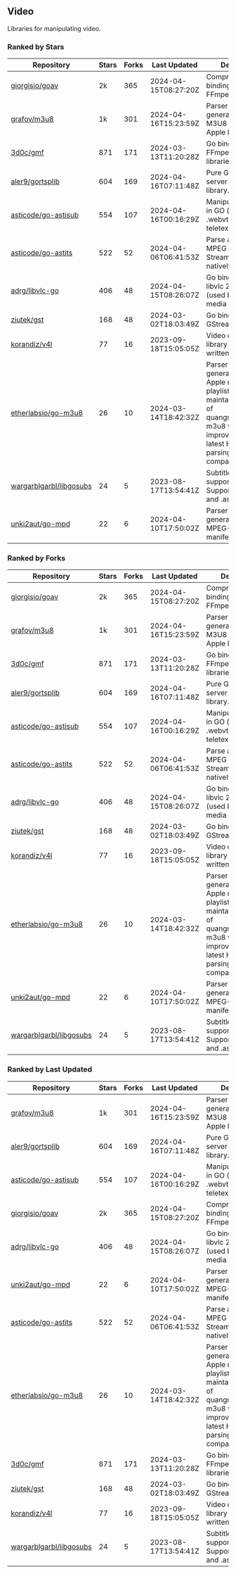 ## Video

Libraries for manipulating video.

### Ranked by Stars

| Repository | Stars | Forks | Last Updated | Description | 
|------------|-------|-------|--------------|-------------|
| [giorgisio/goav](https://github.com/giorgisio/goav) | 2k | 365 | 2024-04-15T08:27:20Z |  Comprehensive Go bindings for FFmpeg. |
| [grafov/m3u8](https://github.com/grafov/m3u8) | 1k | 301 | 2024-04-16T15:23:59Z |  Parser and generator library of M3U8 playlists for Apple HLS. |
| [3d0c/gmf](https://github.com/3d0c/gmf) | 871 | 171 | 2024-03-13T11:20:28Z |  Go bindings for FFmpeg av\* libraries. |
| [aler9/gortsplib](https://github.com/aler9/gortsplib) | 604 | 169 | 2024-04-16T07:11:48Z |  Pure Go RTSP server and client library. |
| [asticode/go-astisub](https://github.com/asticode/go-astisub) | 554 | 107 | 2024-04-16T00:16:29Z |  Manipulate subtitles in GO (.srt, .stl, .ttml, .webvtt, .ssa/.ass, teletext, .smi, etc.). |
| [asticode/go-astits](https://github.com/asticode/go-astits) | 522 | 52 | 2024-04-06T06:41:53Z |  Parse and demux MPEG Transport Streams (.ts) natively in GO. |
| [adrg/libvlc-go](https://github.com/adrg/libvlc-go) | 406 | 48 | 2024-04-15T08:26:07Z |  Go bindings for libvlc 2.X/3.X/4.X (used by the VLC media player). |
| [ziutek/gst](https://github.com/ziutek/gst) | 168 | 48 | 2024-03-02T18:03:49Z |  Go bindings for GStreamer. |
| [korandiz/v4l](https://github.com/korandiz/v4l) | 77 | 16 | 2023-09-18T15:05:05Z |  Video capture library for Linux, written in Go. |
| [etherlabsio/go-m3u8](https://github.com/etherlabsio/go-m3u8) | 26 | 10 | 2024-03-14T18:42:32Z |  Parser and generator library for Apple m3u8 playlists. Actively maintained version of quangngotan95/go-m3u8 with improvements and latest HLS playlist parsing compatibility. |
| [wargarblgarbl/libgosubs](https://github.com/wargarblgarbl/libgosubs) | 24 | 5 | 2023-08-17T13:54:41Z |  Subtitle format support for go. Supports .srt, .ttml, and .ass. |
| [unki2aut/go-mpd](https://github.com/unki2aut/go-mpd) | 22 | 6 | 2024-04-10T17:50:02Z |  Parser and generator library for MPEG-DASH manifest files. |

### Ranked by Forks

| Repository | Stars | Forks | Last Updated | Description | 
|------------|-------|-------|--------------|-------------|
| [giorgisio/goav](https://github.com/giorgisio/goav) | 2k | 365 | 2024-04-15T08:27:20Z |  Comprehensive Go bindings for FFmpeg. |
| [grafov/m3u8](https://github.com/grafov/m3u8) | 1k | 301 | 2024-04-16T15:23:59Z |  Parser and generator library of M3U8 playlists for Apple HLS. |
| [3d0c/gmf](https://github.com/3d0c/gmf) | 871 | 171 | 2024-03-13T11:20:28Z |  Go bindings for FFmpeg av\* libraries. |
| [aler9/gortsplib](https://github.com/aler9/gortsplib) | 604 | 169 | 2024-04-16T07:11:48Z |  Pure Go RTSP server and client library. |
| [asticode/go-astisub](https://github.com/asticode/go-astisub) | 554 | 107 | 2024-04-16T00:16:29Z |  Manipulate subtitles in GO (.srt, .stl, .ttml, .webvtt, .ssa/.ass, teletext, .smi, etc.). |
| [asticode/go-astits](https://github.com/asticode/go-astits) | 522 | 52 | 2024-04-06T06:41:53Z |  Parse and demux MPEG Transport Streams (.ts) natively in GO. |
| [adrg/libvlc-go](https://github.com/adrg/libvlc-go) | 406 | 48 | 2024-04-15T08:26:07Z |  Go bindings for libvlc 2.X/3.X/4.X (used by the VLC media player). |
| [ziutek/gst](https://github.com/ziutek/gst) | 168 | 48 | 2024-03-02T18:03:49Z |  Go bindings for GStreamer. |
| [korandiz/v4l](https://github.com/korandiz/v4l) | 77 | 16 | 2023-09-18T15:05:05Z |  Video capture library for Linux, written in Go. |
| [etherlabsio/go-m3u8](https://github.com/etherlabsio/go-m3u8) | 26 | 10 | 2024-03-14T18:42:32Z |  Parser and generator library for Apple m3u8 playlists. Actively maintained version of quangngotan95/go-m3u8 with improvements and latest HLS playlist parsing compatibility. |
| [unki2aut/go-mpd](https://github.com/unki2aut/go-mpd) | 22 | 6 | 2024-04-10T17:50:02Z |  Parser and generator library for MPEG-DASH manifest files. |
| [wargarblgarbl/libgosubs](https://github.com/wargarblgarbl/libgosubs) | 24 | 5 | 2023-08-17T13:54:41Z |  Subtitle format support for go. Supports .srt, .ttml, and .ass. |

### Ranked by Last Updated

| Repository | Stars | Forks | Last Updated | Description | 
|------------|-------|-------|--------------|-------------|
| [grafov/m3u8](https://github.com/grafov/m3u8) | 1k | 301 | 2024-04-16T15:23:59Z |  Parser and generator library of M3U8 playlists for Apple HLS. |
| [aler9/gortsplib](https://github.com/aler9/gortsplib) | 604 | 169 | 2024-04-16T07:11:48Z |  Pure Go RTSP server and client library. |
| [asticode/go-astisub](https://github.com/asticode/go-astisub) | 554 | 107 | 2024-04-16T00:16:29Z |  Manipulate subtitles in GO (.srt, .stl, .ttml, .webvtt, .ssa/.ass, teletext, .smi, etc.). |
| [giorgisio/goav](https://github.com/giorgisio/goav) | 2k | 365 | 2024-04-15T08:27:20Z |  Comprehensive Go bindings for FFmpeg. |
| [adrg/libvlc-go](https://github.com/adrg/libvlc-go) | 406 | 48 | 2024-04-15T08:26:07Z |  Go bindings for libvlc 2.X/3.X/4.X (used by the VLC media player). |
| [unki2aut/go-mpd](https://github.com/unki2aut/go-mpd) | 22 | 6 | 2024-04-10T17:50:02Z |  Parser and generator library for MPEG-DASH manifest files. |
| [asticode/go-astits](https://github.com/asticode/go-astits) | 522 | 52 | 2024-04-06T06:41:53Z |  Parse and demux MPEG Transport Streams (.ts) natively in GO. |
| [etherlabsio/go-m3u8](https://github.com/etherlabsio/go-m3u8) | 26 | 10 | 2024-03-14T18:42:32Z |  Parser and generator library for Apple m3u8 playlists. Actively maintained version of quangngotan95/go-m3u8 with improvements and latest HLS playlist parsing compatibility. |
| [3d0c/gmf](https://github.com/3d0c/gmf) | 871 | 171 | 2024-03-13T11:20:28Z |  Go bindings for FFmpeg av\* libraries. |
| [ziutek/gst](https://github.com/ziutek/gst) | 168 | 48 | 2024-03-02T18:03:49Z |  Go bindings for GStreamer. |
| [korandiz/v4l](https://github.com/korandiz/v4l) | 77 | 16 | 2023-09-18T15:05:05Z |  Video capture library for Linux, written in Go. |
| [wargarblgarbl/libgosubs](https://github.com/wargarblgarbl/libgosubs) | 24 | 5 | 2023-08-17T13:54:41Z |  Subtitle format support for go. Supports .srt, .ttml, and .ass. |

